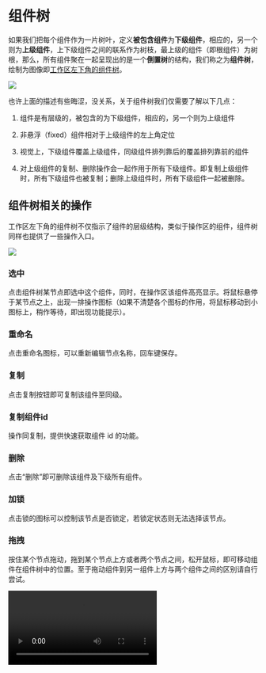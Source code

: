 # 组件树

如果我们把每个组件作为一片树叶，定义**被包含组件**为**下级组件**，相应的，另一个则为**上级组件**，上下级组件之间的联系作为树枝，最上级的组件（即根组件）为树根，那么，所有组件聚在一起呈现出的是一个**倒置树**的结构，我们称之为**组件树**，绘制为图像即[工作区左下角的组件树](./workspace.html)。

![](https://ymm-maliang.oss-cn-hangzhou.aliyuncs.com/ymm-maliang/resource/ymm_1557302166710.png)

也许上面的描述有些晦涩，没关系，关于组件树我们仅需要了解以下几点：

1. 组件是有层级的，被包含的为下级组件，相应的，另一个则为上级组件

2. 非悬浮（fixed）组件相对于上级组件的左上角定位

3. 视觉上，下级组件覆盖上级组件，同级组件排列靠后的覆盖排列靠前的组件

4. 对上级组件的复制、删除操作会一起作用于所有下级组件。即复制上级组件时，所有下级组件也被复制；删除上级组件时，所有下级组件一起被删除。

## 组件树相关的操作

工作区左下角的组件树不仅指示了组件的层级结构，类似于操作区的组件，组件树同样也提供了一些操作入口。

![](https://ymm-maliang.oss-cn-hangzhou.aliyuncs.com/ymm-maliang/resource/ymm_1557302256089.png)

### 选中

点击组件树某节点即选中这个组件，同时，在操作区该组件高亮显示。将鼠标悬停于某节点之上，出现一排操作图标（如果不清楚各个图标的作用，将鼠标移动到小图标上，稍作等待，即出现功能提示）。

### 重命名

点击重命名图标，可以重新编辑节点名称，回车键保存。

### 复制

点击复制按钮即可复制该组件至同级。

### 复制组件id

操作同复制，提供快速获取组件 id 的功能。

### 删除

点击“删除”即可删除该组件及下级所有组件。

### 加锁

点击锁的图标可以控制该节点是否锁定，若锁定状态则无法选择该节点。

### 拖拽

按住某个节点拖动，拖到某个节点上方或者两个节点之间，松开鼠标，即可移动组件在组件树中的位置。至于拖动组件到另一组件上方与两个组件之间的区别请自行尝试。

<p>
  <video controls name="media" style="max-width: 100%">
    <source src="https://imagecdn.ymm56.com/ymmfile/explore-biz/ymm_1526268162161.mp4" type="video/mp4">
  </video>
</p>
